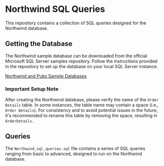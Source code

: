 # Northwind SQL Queries

This repository contains a collection of SQL queries designed for the Northwind database.

## Getting the Database

The Northwind sample database can be downloaded from the official Microsoft SQL Server samples repository. Follow the instructions provided in the repository to set up the database on your local SQL Server instance.

[Northwind and Pubs Sample Databases](https://github.com/Microsoft/sql-server-samples/tree/master/samples/databases/northwind-pubs)

### Important Setup Note

After creating the Northwind database, please verify the name of the `Order Details` table. In some instances, the table name may contain a space (i.e., `Order Details`). For consistency and to avoid potential issues in the future, it's recommended to rename this table by removing the space, resulting in `OrderDetails`.

## Queries

The `Northwind_sql_queries.sql` file contains a series of SQL queries ranging from basic to advanced, designed to run on the Northwind database.

